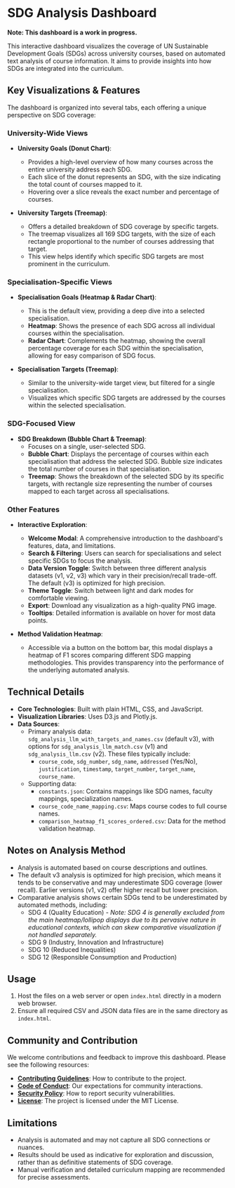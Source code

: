 # SDG Analysis Dashboard

**Note: This dashboard is a work in progress.**

This interactive dashboard visualizes the coverage of UN Sustainable Development Goals (SDGs) across university courses, based on automated text analysis of course information. It aims to provide insights into how SDGs are integrated into the curriculum.

## Key Visualizations & Features

The dashboard is organized into several tabs, each offering a unique perspective on SDG coverage:

### University-Wide Views

*   **University Goals (Donut Chart)**:
    *   Provides a high-level overview of how many courses across the entire university address each SDG.
    *   Each slice of the donut represents an SDG, with the size indicating the total count of courses mapped to it.
    *   Hovering over a slice reveals the exact number and percentage of courses.

*   **University Targets (Treemap)**:
    *   Offers a detailed breakdown of SDG coverage by specific targets.
    *   The treemap visualizes all 169 SDG targets, with the size of each rectangle proportional to the number of courses addressing that target.
    *   This view helps identify which specific SDG targets are most prominent in the curriculum.

### Specialisation-Specific Views

*   **Specialisation Goals (Heatmap & Radar Chart)**:
    *   This is the default view, providing a deep dive into a selected specialisation.
    *   **Heatmap**: Shows the presence of each SDG across all individual courses within the specialisation.
    *   **Radar Chart**: Complements the heatmap, showing the overall percentage coverage for each SDG within the specialisation, allowing for easy comparison of SDG focus.

*   **Specialisation Targets (Treemap)**:
    *   Similar to the university-wide target view, but filtered for a single specialisation.
    *   Visualizes which specific SDG targets are addressed by the courses within the selected specialisation.

### SDG-Focused View

*   **SDG Breakdown (Bubble Chart & Treemap)**:
    *   Focuses on a single, user-selected SDG.
    *   **Bubble Chart**: Displays the percentage of courses within each specialisation that address the selected SDG. Bubble size indicates the total number of courses in that specialisation.
    *   **Treemap**: Shows the breakdown of the selected SDG by its specific targets, with rectangle size representing the number of courses mapped to each target across all specialisations.

### Other Features

*   **Interactive Exploration**:
    *   **Welcome Modal**: A comprehensive introduction to the dashboard's features, data, and limitations.
    *   **Search & Filtering**: Users can search for specialisations and select specific SDGs to focus the analysis.
    *   **Data Version Toggle**: Switch between three different analysis datasets (v1, v2, v3) which vary in their precision/recall trade-off. The default (v3) is optimized for high precision.
    *   **Theme Toggle**: Switch between light and dark modes for comfortable viewing.
    *   **Export**: Download any visualization as a high-quality PNG image.
    *   **Tooltips**: Detailed information is available on hover for most data points.

*   **Method Validation Heatmap**:
    *   Accessible via a button on the bottom bar, this modal displays a heatmap of F1 scores comparing different SDG mapping methodologies. This provides transparency into the performance of the underlying automated analysis.

## Technical Details

*   **Core Technologies**: Built with plain HTML, CSS, and JavaScript.
*   **Visualization Libraries**: Uses D3.js and Plotly.js.
*   **Data Sources**:
    *   Primary analysis data: `sdg_analysis_llm_with_targets_and_names.csv` (default v3), with options for `sdg_analysis_llm_match.csv` (v1) and `sdg_analysis_llm.csv` (v2). These files typically include:
        *   `course_code`, `sdg_number`, `sdg_name`, `addressed` (Yes/No), `justification`, `timestamp`, `target_number`, `target_name`, `course_name`.
    *   Supporting data:
        *   `constants.json`: Contains mappings like SDG names, faculty mappings, specialization names.
        *   `course_code_name_mapping.csv`: Maps course codes to full course names.
        *   `comparison_heatmap_f1_scores_ordered.csv`: Data for the method validation heatmap.

## Notes on Analysis Method
- Analysis is automated based on course descriptions and outlines.
- The default v3 analysis is optimized for high precision, which means it tends to be conservative and may underestimate SDG coverage (lower recall). Earlier versions (v1, v2) offer higher recall but lower precision.
- Comparative analysis shows certain SDGs tend to be underestimated by automated methods, including:
    - SDG 4 (Quality Education) - *Note: SDG 4 is generally excluded from the main heatmap/lollipop displays due to its pervasive nature in educational contexts, which can skew comparative visualization if not handled separately.*
    - SDG 9 (Industry, Innovation and Infrastructure)
    - SDG 10 (Reduced Inequalities)
    - SDG 12 (Responsible Consumption and Production)

## Usage

1.  Host the files on a web server or open `index.html` directly in a modern web browser.
2.  Ensure all required CSV and JSON data files are in the same directory as `index.html`.

## Community and Contribution

We welcome contributions and feedback to improve this dashboard. Please see the following resources:
- **[Contributing Guidelines](CONTRIBUTING.md)**: How to contribute to the project.
- **[Code of Conduct](CODE_OF_CONDUCT.md)**: Our expectations for community interactions.
- **[Security Policy](SECURITY.md)**: How to report security vulnerabilities.
- **[License](LICENSE)**: The project is licensed under the MIT License.

## Limitations
- Analysis is automated and may not capture all SDG connections or nuances.
- Results should be used as indicative for exploration and discussion, rather than as definitive statements of SDG coverage.
- Manual verification and detailed curriculum mapping are recommended for precise assessments.
